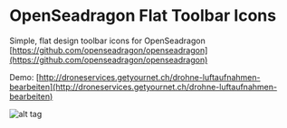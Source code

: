 # OpenSeadragon Flat Toolbar Icons
Simple, flat design toolbar icons for OpenSeadragon
[https://github.com/openseadragon/openseadragon](https://github.com/openseadragon/openseadragon)

Demo:
[http://droneservices.getyournet.ch/drohne-luftaufnahmen-bearbeiten](http://droneservices.getyournet.ch/drohne-luftaufnahmen-bearbeiten)

![alt tag](https://cloud.githubusercontent.com/assets/5383762/9150698/70f23bfe-3de8-11e5-961e-5239fa67e94e.png)

